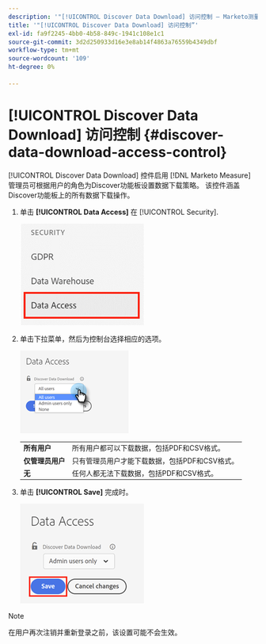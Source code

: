 ```yaml
---
description: '"[!UICONTROL Discover Data Download] 访问控制 — Marketo测量 — 产品文档”'
title: '"[!UICONTROL Discover Data Download] 访问控制”'
exl-id: fa9f2245-4bb0-4b58-849c-1941c108e1c1
source-git-commit: 3d2d250933d16e3e8ab14f4863a76559b4349dbf
workflow-type: tm+mt
source-wordcount: '109'
ht-degree: 0%

---
```


# [!UICONTROL Discover Data Download] 访问控制 {#discover-data-download-access-control}

[!UICONTROL Discover Data Download] 控件启用 [!DNL Marketo Measure] 管理员可根据用户的角色为Discover功能板设置数据下载策略。 该控件涵盖Discover功能板上的所有数据下载操作。

1. 单击 **[!UICONTROL Data Access]** 在 [!UICONTROL Security].

   ![](assets/discover-data-download-access-control-1.png)

1. 单击下拉菜单，然后为控制台选择相应的选项。

   ![](assets/discover-data-download-access-control-2.png)

   <table>
    <tr>
     <td><strong>所有用户</strong></td>
     <td>所有用户都可以下载数据，包括PDF和CSV格式。</td>
    </tr>
    <tr>
     <td><strong>仅管理员用户</strong></td>
     <td>只有管理员用户才能下载数据，包括PDF和CSV格式。</td>
    </tr>
    <tr>
     <td><strong>无</strong></td>
     <td>任何人都无法下载数据，包括PDF和CSV格式。</td>
    </tr>
   </table>

1. 单击 **[!UICONTROL Save]** 完成时。

   ![](assets/discover-data-download-access-control-3.png)

>[!NOTE]
>
>在用户再次注销并重新登录之前，该设置可能不会生效。
